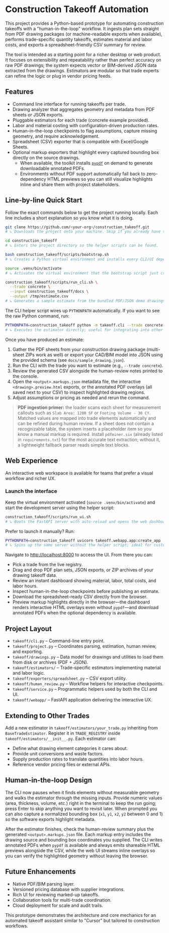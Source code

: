 # Construction Takeoff Automation

This project provides a Python-based prototype for automating construction takeoffs with a "human-in-the-loop" workflow. It ingests plan sets straight from PDF drawing packages (or machine-readable exports when available), performs trade-specific quantity takeoffs, estimates material and labor costs, and exports a spreadsheet-friendly CSV summary for review.

The tool is intended as a starting point for a richer desktop or web product. It focuses on extensibility and repeatability rather than perfect accuracy on raw PDF drawings; the system expects vector or BIM-derived JSON data extracted from the drawings. Estimators are modular so that trade experts can refine the logic or plug in vendor pricing feeds.

## Features

- Command line interface for running takeoffs per trade.
- Drawing analyzer that aggregates geometry and metadata from PDF sheets or JSON exports.
- Pluggable estimators for each trade (concrete example provided).
- Labor and material costing with configuration-driven production rates.
- Human-in-the-loop checkpoints to flag assumptions, capture missing geometry, and require acknowledgement.
- Spreadsheet (CSV) exporter that is compatible with Excel/Google Sheets.
- Optional markup exporters that highlight every captured bounding box directly on the source drawings.
  - When available, the toolkit installs [`pypdf`](https://pypi.org/project/pypdf/) on demand to generate downloadable annotated PDFs.
  - Environments without PDF support automatically fall back to zero-dependency HTML previews so you can still visualize highlights inline and share them with project stakeholders.

## Line-by-line Quick Start

Follow the exact commands below to get the project running locally. Each line includes a short explanation so you know what it is doing.

```bash
git clone https://github.com/<your-org>/construction_takeoff.git
# ↳ Downloads the project onto your machine. Skip if you already have the repo.

cd construction_takeoff
# ↳ Enters the project directory so the helper scripts can be found.

bash construction_takeoff/scripts/bootstrap.sh
# ↳ Creates a Python virtual environment and installs every CLI/UI dependency (including PDF parsing support).

source .venv/bin/activate
# ↳ Activates the virtual environment that the bootstrap script just created.

construction_takeoff/scripts/run_cli.sh \
  --trade concrete \
  --input construction_takeoff/docs \
  --output /tmp/estimate.csv
# ↳ Generates a sample estimate from the bundled PDF/JSON demo drawings. Replace the flags with your own trade/input/output when ready.
```

The CLI helper script wires up `PYTHONPATH` automatically. If you want to see the raw Python command, run:

```bash
PYTHONPATH=construction_takeoff python -m takeoff.cli --trade concrete --input /path/to/drawings --output estimate.csv
# ↳ Executes the estimator directly; useful for integrating into other tooling.
```

Once you have produced an estimate:

1. Gather the PDF sheets from your construction drawing package (multi-sheet ZIPs work as well) or export your CAD/BIM model into JSON using the provided schema (see `docs/sample_drawing.json`).
2. Run the CLI with the trade you want to estimate (e.g., `--trade concrete`).
3. Review the generated CSV alongside the human-review notes printed to the console.
4. Open the `<output>.markups.json` metadata file, the interactive `<drawing>.preview.html` exports, or the annotated PDF overlays (all saved next to your CSV) to inspect highlighted drawing regions.
5. Adjust assumptions or pricing as needed and rerun the command.

> **PDF ingestion primer:** the loader scans each sheet for measurement callouts such as `Slab Area: 1200 SF` or `Footing Volume - 30 CY`. Matched values are mapped into trade elements automatically and can be refined during human review. If a sheet does not contain a recognizable table, the system inserts a placeholder item so you know a manual markup is required. Install `pdfminer.six` (already listed in `requirements.txt`) for the most accurate text extraction; without it, a lightweight fallback parser reads simple text blocks.

## Web Experience

An interactive web workspace is available for teams that prefer a visual workflow and richer UX.

### Launch the interface

Keep the virtual environment activated (`source .venv/bin/activate`) and start the development server using the helper script:

```bash
construction_takeoff/scripts/run_ui.sh
# ↳ Boots the FastAPI server with auto-reload and opens the web dashboard at http://localhost:8000.
```

Prefer to launch it manually? Run:

```bash
PYTHONPATH=construction_takeoff uvicorn takeoff.webapp.app:create_app --reload
# ↳ Spins up the same server without the helper script; ideal for custom deployment commands.
```

Navigate to [http://localhost:8000](http://localhost:8000) to access the UI. From there you can:

- Pick a trade from the live registry.
- Drag and drop PDF plan sets, JSON exports, or ZIP archives of your drawing takeoff data.
- Review an instant dashboard showing material, labor, total costs, and labor hours.
- Inspect human-in-the-loop checkpoints before publishing an estimate.
- Download the spreadsheet-ready CSV directly from the browser.
- Preview markup highlights directly in the browser—the dashboard renders interactive HTML overlays even without `pypdf`—and download annotated PDFs when the optional dependency is available.

## Project Layout

- `takeoff/cli.py` – Command-line entry point.
- `takeoff/project.py` – Coordinates parsing, estimation, human review, and exporting.
- `takeoff/drawings.py` – Data model for drawings and utilities to load them from disk or archives (PDF + JSON).
- `takeoff/estimators/` – Trade-specific estimators implementing material and labor logic.
- `takeoff/exporters/spreadsheet.py` – CSV export utility.
- `takeoff/human_review.py` – Workflow helpers for interactive checkpoints.
- `takeoff/service.py` – Programmatic helpers used by both the CLI and UI.
- `takeoff/webapp/` – FastAPI application delivering the interactive UX.

## Extending to Other Trades

Add a new estimator in `takeoff/estimators/your_trade.py` inheriting from `BaseTradeEstimator`. Register it in `TRADE_REGISTRY` inside `takeoff/estimators/__init__.py`. Each estimator can:

- Define what drawing element categories it cares about.
- Provide unit conversions and waste factors.
- Supply production rates to translate quantities into labor hours.
- Reference vendor pricing files or external APIs.

## Human-in-the-loop Design

The CLI now pauses when it finds elements without measurable geometry and walks the estimator through the missing inputs. Provide numeric values (area, thickness, volume, etc.) right in the terminal to keep the run going; press Enter to skip anything you want to revisit later. When prompted you can also capture a normalized bounding box (`x1`, `y1`, `x2`, `y2` between 0 and 1) so the software exports highlight metadata.

After the estimator finishes, check the human-review summary plus the generated `<output>.markups.json` file. Each markup entry includes the drawing source and bounding box coordinates you supplied. The CLI writes annotated PDFs when `pypdf` is available and always emits shareable HTML previews alongside the CSV, while the web UI streams inline overlays so you can verify the highlighted geometry without leaving the browser.

## Future Enhancements

- Native PDF/BIM parsing layer.
- Versioned pricing database with supplier integrations.
- Rich UI for reviewing marked-up takeoffs.
- Collaboration tools for multi-trade coordination.
- Cloud deployment for scale and audit trails.

This prototype demonstrates the architecture and core mechanics for an automated takeoff assistant similar to "Cursor" but tailored to construction workflows.

